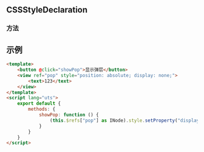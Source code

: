 ## CSSStyleDeclaration

<!-- CUSTOMTYPEJSON.CSSStyleDeclaration.description -->

<!-- CUSTOMTYPEJSON.CSSStyleDeclaration.extends -->

<!-- CUSTOMTYPEJSON.CSSStyleDeclaration.param -->

### 方法
<!-- CUSTOMTYPEJSON.CSSStyleDeclaration.methods.setProperty.name -->

<!-- CUSTOMTYPEJSON.CSSStyleDeclaration.methods.setProperty.description -->

<!-- CUSTOMTYPEJSON.CSSStyleDeclaration.methods.setProperty.param -->

<!-- CUSTOMTYPEJSON.CSSStyleDeclaration.methods.setProperty.returnValue -->

<!-- CUSTOMTYPEJSON.CSSStyleDeclaration.methods.setProperty.compatibility -->

<!-- CUSTOMTYPEJSON.CSSStyleDeclaration.methods.setProperty.tutorial -->

<!-- CUSTOMTYPEJSON.CSSStyleDeclaration.methods.getPropertyValue.name -->

<!-- CUSTOMTYPEJSON.CSSStyleDeclaration.methods.getPropertyValue.description -->

<!-- CUSTOMTYPEJSON.CSSStyleDeclaration.methods.getPropertyValue.param -->

<!-- CUSTOMTYPEJSON.CSSStyleDeclaration.methods.getPropertyValue.returnValue -->

<!-- CUSTOMTYPEJSON.CSSStyleDeclaration.methods.getPropertyValue.compatibility -->

<!-- CUSTOMTYPEJSON.CSSStyleDeclaration.methods.getPropertyValue.tutorial -->

## 示例
```html
<template>
	<button @click="showPop">显示弹层</button>
	<view ref="pop" style="position: absolute; display: none;">
		<text>123</text>
	</view>
</template>
<script lang="uts">
	export default {
		methods: {
			showPop: function () {
				(this.$refs["pop"] as INode).style.setProperty("display","flex")
			}
		}
	}
</script>
```